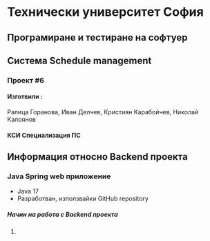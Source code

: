 # Технически университет София

## Програмиране и тестиране на софтуер

## Система Schedule management

### Проект #6

#### Изготвили :
Ралица Горанова, Иван Делчев, Кристиян Карабойчев, Николай Калоянов
#### КСИ Специализация ПС

## Информация относно Backend проекта
### Java Spring web приложение
- Java 17
- Разработван, използвайки GitHub repository

##### Начин на работа с Backend проекта

1. 